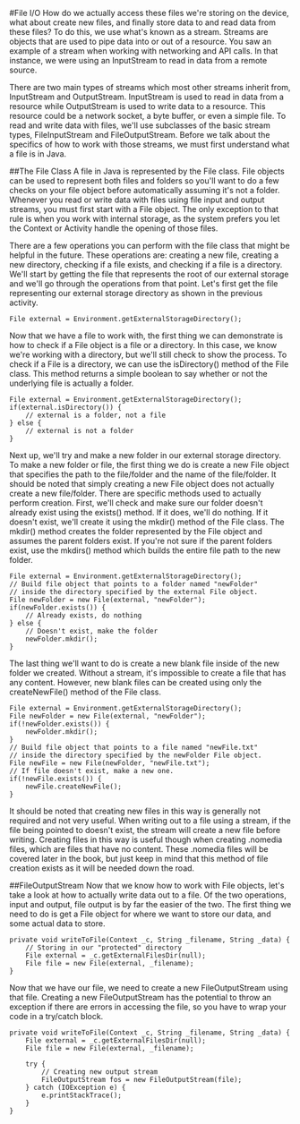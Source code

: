 #File I/O
How do we actually access these files we're storing on the device, what about create new files, and finally store data to and read data from these files? To do this, we use what's known as a stream. Streams are objects that are used to pipe data into or out of a resource. You saw an example of a stream when working with networking and API calls. In that instance, we were using an InputStream to read in data from a remote source.

There are two main types of streams which most other streams inherit from, InputStream and OutputStream. InputStream is used to read in data from a resource while OutputStream is used to write data to a resource. This resource could be a network socket, a byte buffer, or even a simple file. To read and write data with files, we'll use subclasses of the basic stream types, FileInputStream and FileOutputStream. Before we talk about the specifics of how to work with those streams, we must first understand what a file is in Java.

##The File Class
A file in Java is represented by the File class. File objects can be used to represent both files and folders so you'll want to do a few checks on your file object before automatically assuming it's not a folder. Whenever you read or write data with files using file input and output streams, you must first start with a File object. The only exception to that rule is when you work with internal storage, as the system prefers you let the Context or Activity handle the opening of those files.

There are a few operations you can perform with the file class that might be helpful in the future. These operations are: creating a new file, creating a new directory, checking if a file exists, and checking if a file is a directory. We'll start by getting the file that represents the root of our external storage and we'll go through the operations from that point. Let's first get the file representing our external storage directory as shown in the previous activity.

```
File external = Environment.getExternalStorageDirectory();
```

Now that we have a file to work with, the first thing we can demonstrate is how to check if a File object is a file or a directory. In this case, we know we're working with a directory, but we'll still check to show the process. To check if a File is a directory, we can use the isDirectory() method of the File class. This method returns a simple boolean to say whether or not the underlying file is actually a folder.

```
File external = Environment.getExternalStorageDirectory();
if(external.isDirectory()) {
	// external is a folder, not a file
} else {
	// external is not a folder
}
```

Next up, we'll try and make a new folder in our external storage directory. To make a new folder or file, the first thing we do is create a new File object that specifies the path to the file/folder and the name of the file/folder. It should be noted that simply creating a new File object does not actually create a new file/folder. There are specific methods used to actually perform creation. First, we'll check and make sure our folder doesn't already exist using the exists() method. If it does, we'll do nothing. If it doesn't exist, we'll create it using the mkdir() method of the File class. The mkdir() method creates the folder represented by the File object and assumes the parent folders exist. If you're not sure if the parent folders exist, use the mkdirs() method which builds the entire file path to the new folder.

```
File external = Environment.getExternalStorageDirectory();
// Build file object that points to a folder named "newFolder"
// inside the directory specified by the external File object.
File newFolder = new File(external, "newFolder");
if(newFolder.exists()) {
	// Already exists, do nothing
} else {
	// Doesn't exist, make the folder
	newFolder.mkdir();
}
```

The last thing we'll want to do is create a new blank file inside of the new folder we created. Without a stream, it's impossible to create a file that has any content. However, new blank files can be created using only the createNewFile() method of the File class.

```
File external = Environment.getExternalStorageDirectory();
File newFolder = new File(external, "newFolder");
if(!newFolder.exists()) {
	newFolder.mkdir();
}
// Build file object that points to a file named "newFile.txt"
// inside the directory specified by the newFolder File object.
File newFile = new File(newFolder, "newFile.txt");
// If file doesn't exist, make a new one.
if(!newFile.exists()) {
	newFile.createNewFile();
}
```

It should be noted that creating new files in this way is generally not required and not very useful. When writing out to a file using a stream, if the file being pointed to doesn't exist, the stream will create a new file before writing. Creating files in this way is useful though when creating .nomedia files, which are files that have no content. These .nomedia files will be covered later in the book, but just keep in mind that this method of file creation exists as it will be needed down the road.

##FileOutputStream
Now that we know how to work with File objects, let's take a look at how to actually write data out to a file. Of the two operations, input and output, file output is by far the easier of the two. The first thing we need to do is get a File object for where we want to store our data, and some actual data to store.

```
private void writeToFile(Context _c, String _filename, String _data) {
	// Storing in our "protected" directory
	File external = _c.getExternalFilesDir(null);
	File file = new File(external, _filename);
}
```

Now that we have our file, we need to create a new FileOutputStream using that file. Creating a new FileOutputStream has the potential to throw an exception if there are errors in accessing the file, so you have to wrap your code in a try/catch block.

```
private void writeToFile(Context _c, String _filename, String _data) {
	File external = _c.getExternalFilesDir(null);
	File file = new File(external, _filename);
	
	try {
		// Creating new output stream
		FileOutputStream fos = new FileOutputStream(file);
	} catch (IOException e) {
		e.printStackTrace();
	}
}
```
